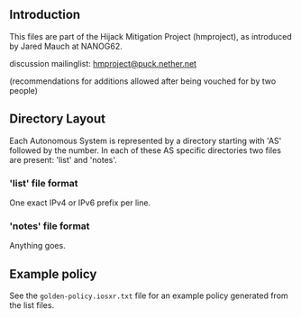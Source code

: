 Introduction
------------

This files are part of the Hijack Mitigation Project (hmproject), as introduced
by Jared Mauch at NANOG62.

discussion mailinglist: hmproject@puck.nether.net 

(recommendations for additions allowed after being vouched for by two people)

Directory Layout
----------------

Each Autonomous System is represented by a directory starting with 'AS'
followed by the number. In each of these AS specific directories two files
are present: 'list' and 'notes'.

### 'list' file format ###

One exact IPv4 or IPv6 prefix per line.

### 'notes' file format ###

Anything goes.

Example policy
--------------

See the ```golden-policy.iosxr.txt``` file for an example policy generated from
the list files.

